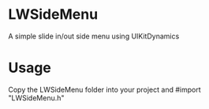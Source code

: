 LWSideMenu
==========

A simple slide in/out side menu using UIKitDynamics


# Usage

Copy the LWSideMenu folder into your project and #import "LWSideMenu.h"

